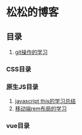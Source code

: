 # 松松的博客

## 目录

1. [git操作的学习](https://github.com/DengSongsong/Blogs/issues/1)

### CSS目录

### 原生JS目录
1. [javascript this的学习总结](https://github.com/DengSongsong/Blogs/issues/2)
2. [移动端rem布局的学习](https://github.com/DengSongsong/Blogs/issues/3)

### vue目录